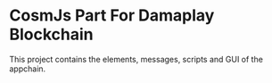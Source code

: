 # CosmJs Part For Damaplay Blockchain

This project contains the elements, messages, scripts and GUI of the appchain.
